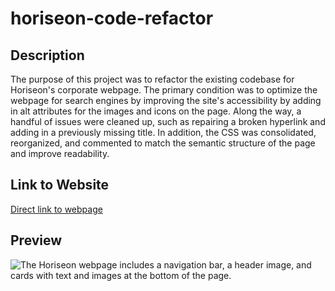 # horiseon-code-refactor

## Description

The purpose of this project was to refactor the existing codebase for Horiseon's corporate webpage. The primary condition was to optimize the webpage for search engines by improving the site's accessibility by adding in alt attributes for the images and icons on the page. Along the way, a handful of issues were cleaned up, such as repairing a broken hyperlink and adding in a previously missing title. In addition, the CSS was consolidated, reorganized, and commented to match the semantic structure of the page and improve readability.

## Link to Website

[Direct link to webpage](https://ottobisno.github.io/horiseon-code-refactor/)

## Preview

![The Horiseon webpage includes a navigation bar, a header image, and cards with text and images at the bottom of the page.](https://github.com/ottobisno/horiseon-code-refactor/blob/main/assets/images/site-preview.png?raw=true)